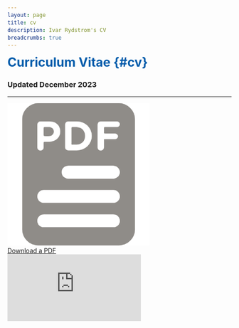 ```yaml
---
layout: page
title: cv
description: Ivar Rydstrom's CV
breadcrumbs: true
---
```

<style>
    h1 {
        color: rgb(1,92,171);
        margin-top: 0px;
    }
</style>

# Curriculum Vitae {#cv}
<h3 id="cv-updated">Updated December 2023</h3>

---

<div class="info-section cv-pdf-container">
<div><img src="assets/images/pdf-pin.png" alt="CV PDF"></div>
<a href="https://ivar-rydstrom.github.io/assets/content/Ivar_Rydstrom_CV_Public.pdf" class="no-mark-external bold" target="_blank">Download a PDF</a>
</div>

<iframe class="cv-pdf" src="https://docs.google.com/gview?url=https://ivar-rydstrom.github.io/assets/content/Ivar_Rydstrom_CV_Public.pdf&embedded=true" frameborder="0">Loading Now</iframe>
